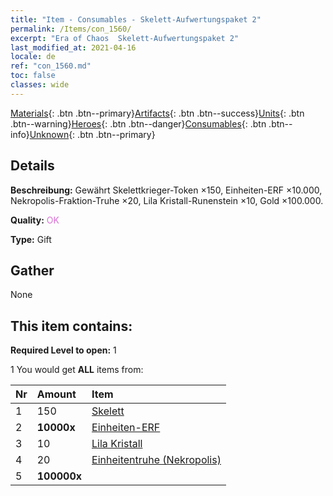 ```yaml
---
title: "Item - Consumables - Skelett-Aufwertungspaket 2"
permalink: /Items/con_1560/
excerpt: "Era of Chaos  Skelett-Aufwertungspaket 2"
last_modified_at: 2021-04-16
locale: de
ref: "con_1560.md"
toc: false
classes: wide
---
```

 [Materials](/de/Items/){: .btn .btn--primary}[Artifacts](/de/Items/Artifacts/){: .btn .btn--success}[Units](/de/Items/Units/){: .btn .btn--warning}[Heroes](/de/Items/Heroes/){: .btn .btn--danger}[Consumables](/de/Items/Consumables/){: .btn .btn--info}[Unknown](/de/Items/Unknown/){: .btn .btn--primary}

## Details
 **Beschreibung:** Gewährt Skelettkrieger-Token ×150, Einheiten-ERF ×10.000, Nekropolis-Fraktion-Truhe ×20, Lila Kristall-Runenstein ×10, Gold ×100.000.

 **Quality:** <span style="color: #DA70D6">OK</span>

 **Type:** Gift

## Gather

  None

## This item contains:

 **Required Level to open:** 1

 1 You would get **ALL** items  from:

  | Nr | Amount |     Item    |
  |:---|:-------|:------------|
  | 1 | 150 | [Skelett](/de/Items/unt_208/) |  | 
  | 2 |  **10000x** | [Einheiten-ERF](/de/Items/con_902/) |  | 
  | 3 | 10 | [Lila Kristall](/de/Items/con_720/) |  | 
  | 4 | 20 | [Einheitentruhe (Nekropolis)](/de/Items/con_1271/) |  | 
  | 5 |  **100000x** | <i class="fas fa-coins"/> |  | 
